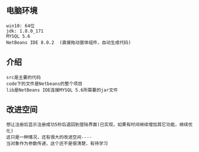 ## 电脑环境  

    win10: 64位
    jdk: 1.8.0_171  
    MYSQL 5.6  
    NetBeans IDE 8.0.2  (直接拖动窗体组件，自动生成代码)  
    
## 介绍

    src是主要的代码
    code下的文件是Netbeans的整个项目
    lib是NetBeans IDE连接MYSQL 5.6所需要的jar文件
    
## 改进空间

    想让注册后显示注册成功5秒后退回到登陆界面(已实现，如果有时间继续增加其它功能，继续优化)  
    这只是一种情况，还有很大的改进空间----  
    当对象作为参数传递，这个还不是很清楚，有待学习

